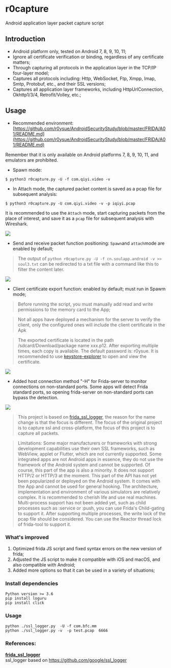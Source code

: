 # r0capture

Android application layer packet capture script

## Introduction

- Android platform only, tested on Android 7, 8, 9, 10, 11;
- Ignore all certificate verification or binding, regardless of any certificate matters;
- Through capturing all protocols in the application layer in the TCP/IP four-layer model;
- Captures all protocols including: Http, WebSocket, Ftp, Xmpp, Imap, Smtp, Protobuf, etc., and their SSL versions;
- Captures all application layer frameworks, including HttpUrlConnection, Okhttp1/3/4, Retrofit/Volley, etc.;

## Usage

- Recommended environment: [https://github.com/r0ysue/AndroidSecurityStudy/blob/master/FRIDA/A01/README.md](https://github.com/r0ysue/AndroidSecurityStudy/blob/master/FRIDA/A01/README.md)

Remember that it is only available on Android platforms 7, 8, 9, 10, 11, and emulators are prohibited.

- Spawn mode:

```
$ python3 r0capture.py -U -f com.qiyi.video -v
```

- In Attach mode, the captured packet content is saved as a pcap file for subsequent analysis:

```
$ python3 r0capture.py -U com.qiyi.video -v -p iqiyi.pcap
```

It is recommended to use the `Attach` mode, start capturing packets from the place of interest, and save it as a `pcap` file for subsequent analysis with Wireshark.

![](pic/Sample.PNG)

- Send and receive packet function positioning: `Spawn`and `attach`mode are enabled by default;

> The output of `python r0capture.py -U -f cn.soulapp.android -v >> soul3.txt` can be redirected to a txt file with a command like this to filter the content later.

![](pic/locator.png)

- Client certificate export function: enabled by default; must run in Spawm mode;

> Before running the script, you must manually add read and write permissions to the memory card to the App;

> Not all apps have deployed a mechanism for the server to verify the client, only the configured ones will include the client certificate in the Apk

> The exported certificate is located in the path /sdcard/Download/package name xxx.p12. After exporting multiple times, each copy is available. The default password is: r0ysue. It is recommended to use [keystore-explorer](http://keystore-explorer.org/) to open and view the certificate.

![](pic/clientcer.png)

- Added host connection method "-H" for Frida-server to monitor connections on non-standard ports. Some apps will detect Frida standard ports, so opening frida-server on non-standard ports can bypass the detection.

![](pic/difport.png)

> This project is based on [frida_ssl_logger](https://github.com/BigFaceCat2017/frida_ssl_logger), the reason for the name change is that the focus is different. The focus of the original project is to capture ssl and cross-platform, the focus of this project is to capture all packets.

> Limitations: Some major manufacturers or frameworks with strong development capabilities use their own SSL frameworks, such as WebView, applet or Flutter, which are not currently supported. Some integrated apps are not Android apps in essence, they do not use the framework of the Android system and cannot be supported. Of course, this part of the app is also a minority. It does not support HTTP/2 or HTTP/3 at the moment. This part of the API has not yet been popularized or deployed on the Android system. It comes with the App and cannot be used for general hooking. The architecture, implementation and environment of various simulators are relatively complex. It is recommended to cherish life and use real machines. Multi-process support has not been added yet, such as child processes such as :service or :push, you can use Frida's Child-gating to support it. After supporting multiple processes, the write lock of the pcap file should be considered. You can use the Reactor thread lock of frida-tool to support it.

### What's improved

1. Optimized frida JS script and fixed syntax errors on the new version of frida;
2. Adjusted the JS script to make it compatible with iOS and macOS, and also compatible with Android;
3. Added more options so that it can be used in a variety of situations;

### Install dependencies

```
Python version >= 3.6
pip install loguru
pip install click
```

### Usage
```shell
python ./ssl_logger.py  -U -f com.bfc.mm
python ./ssl_logger.py -v  -p test.pcap  6666
```

### References:

[**frida_ssl_logger**](https://github.com/BigFaceCat2017/frida_ssl_logger)  
ssl_logger based on https://github.com/google/ssl_logger

